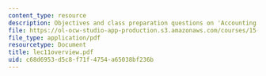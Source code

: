 ```yaml
---
content_type: resource
description: Objectives and class preparation questions on 'Accounting for Taxes'.
file: https://ol-ocw-studio-app-production.s3.amazonaws.com/courses/15-514-financial-and-managerial-accounting-summer-2003/c68d6953d5c8f71f4754a65038bf236b_lec11overview.pdf
file_type: application/pdf
resourcetype: Document
title: lec11overview.pdf
uid: c68d6953-d5c8-f71f-4754-a65038bf236b
---
```

